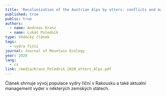 ```yaml
---
title: 'Recolonization of the Austrian Alps by otters: conflicts and management'
published: true
public: true
authors:
  - name: Andreas Kranz
  - name: Lukáš Poledník
type: Vědecký článek
tags:
  - vydra říční
journal: Journal of Mountain Ecology
year: 2020
lang:
  - cs
link: /media/Kranz_Polednik_2020_otters_Alps.pdf
---
```

Článek shrnuje vývoj populace vydry říční v Rakousku a také aktuální management vyder v některých zemských státech. 
